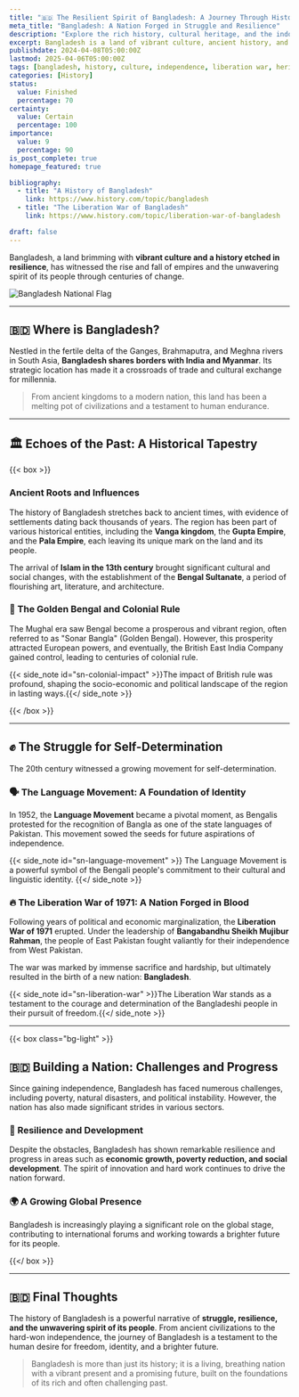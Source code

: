 ```yaml
---
title: "🇧🇩 The Resilient Spirit of Bangladesh: A Journey Through History"
meta_title: "Bangladesh: A Nation Forged in Struggle and Resilience"
description: "Explore the rich history, cultural heritage, and the indomitable spirit of the Bangladeshi people, from ancient roots to its hard-won independence."
excerpt: Bangladesh is a land of vibrant culture, ancient history, and a people who have overcome immense challenges. This post delves into the key moments that shaped the nation's identity and its enduring spirit.
publishdate: 2024-04-08T05:00:00Z
lastmod: 2025-04-06T05:00:00Z
tags: [bangladesh, history, culture, independence, liberation war, heritage, resilience]
categories: [History]
status:
  value: Finished
  percentage: 70
certainty:
  value: Certain
  percentage: 100
importance:
  value: 9
  percentage: 90
is_post_complete: true
homepage_featured: true

bibliography:
  - title: "A History of Bangladesh"
    link: https://www.history.com/topic/bangladesh
  - title: "The Liberation War of Bangladesh"
    link: https://www.history.com/topic/liberation-war-of-bangladesh

draft: false
---
```


Bangladesh, a land brimming with **vibrant culture and a history etched in resilience**, has witnessed the rise and fall of empires and the unwavering spirit of its people through centuries of change.

![Bangladesh National Flag](https://dubawa.org/wp-content/uploads/2023/03/Flag.jpg)

-----

## 🇧🇩 Where is Bangladesh?

Nestled in the fertile delta of the Ganges, Brahmaputra, and Meghna rivers in South Asia, **Bangladesh shares borders with India and Myanmar**. Its strategic location has made it a crossroads of trade and cultural exchange for millennia.

> From ancient kingdoms to a modern nation, this land has been a melting pot of civilizations and a testament to human endurance.

-----

## 🏛 Echoes of the Past: A Historical Tapestry

{{< box >}}

### Ancient Roots and Influences

The history of Bangladesh stretches back to ancient times, with evidence of settlements dating back thousands of years. The region has been part of various historical entities, including the **Vanga kingdom**, the **Gupta Empire**, and the **Pala Empire**, each leaving its unique mark on the land and its people.

The arrival of **Islam in the 13th century** brought significant cultural and social changes, with the establishment of the **Bengal Sultanate**, a period of flourishing art, literature, and architecture.

### 🌾 The Golden Bengal and Colonial Rule

The Mughal era saw Bengal become a prosperous and vibrant region, often referred to as "Sonar Bangla" (Golden Bengal). However, this prosperity attracted European powers, and eventually, the British East India Company gained control, leading to centuries of colonial rule.

{{< side_note id="sn-colonial-impact" >}}The impact of British rule was profound, shaping the socio-economic and political landscape of the region in lasting ways.{{</ side_note >}}

{{< /box >}}

-----

## ✊ The Struggle for Self-Determination

The 20th century witnessed a growing movement for self-determination.

### 🗣 The Language Movement: A Foundation of Identity

In 1952, the **Language Movement** became a pivotal moment, as Bengalis protested for the recognition of Bangla as one of the state languages of Pakistan. This movement sowed the seeds for future aspirations of independence.

{{< side_note id="sn-language-movement" >}}
The Language Movement is a powerful symbol of the Bengali people's commitment to their cultural and linguistic identity.
{{</ side_note >}}

### 🔥 The Liberation War of 1971: A Nation Forged in Blood

Following years of political and economic marginalization, the **Liberation War of 1971** erupted. Under the leadership of **Bangabandhu Sheikh Mujibur Rahman**, the people of East Pakistan fought valiantly for their independence from West Pakistan.

The war was marked by immense sacrifice and hardship, but ultimately resulted in the birth of a new nation: **Bangladesh**.

{{< side_note id="sn-liberation-war" >}}The Liberation War stands as a testament to the courage and determination of the Bangladeshi people in their pursuit of freedom.{{</ side_note >}}

-----

{{< box class="bg-light" >}}

## 🇧🇩 Building a Nation: Challenges and Progress

Since gaining independence, Bangladesh has faced numerous challenges, including poverty, natural disasters, and political instability. However, the nation has also made significant strides in various sectors.

### 🌱 Resilience and Development

Despite the obstacles, Bangladesh has shown remarkable resilience and progress in areas such as **economic growth, poverty reduction, and social development**. The spirit of innovation and hard work continues to drive the nation forward.

### 🌍 A Growing Global Presence

Bangladesh is increasingly playing a significant role on the global stage, contributing to international forums and working towards a brighter future for its people.

{{</ box >}}



-----

## 🇧🇩 Final Thoughts

The history of Bangladesh is a powerful narrative of **struggle, resilience, and the unwavering spirit of its people**. From ancient civilizations to the hard-won independence, the journey of Bangladesh is a testament to the human desire for freedom, identity, and a brighter future.

> Bangladesh is more than just its history; it is a living, breathing nation with a vibrant present and a promising future, built on the foundations of its rich and often challenging past.

